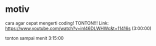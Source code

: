 # motiv
cara agar cepat mengerti coding!
TONTON!!!
Link: https://www.youtube.com/watch?v=inl46DLWHWc&t=11416s (3:00:00)

tonton sampai menit 3:15:00
